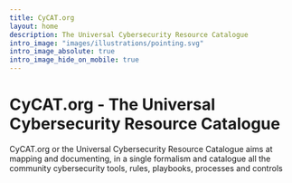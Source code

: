```yaml
---
title: CyCAT.org 
layout: home
description: The Universal Cybersecurity Resource Catalogue 
intro_image: "images/illustrations/pointing.svg"
intro_image_absolute: true
intro_image_hide_on_mobile: true
---
```


# CyCAT.org - The Universal Cybersecurity Resource Catalogue
 
CyCAT.org or the Universal Cybersecurity Resource Catalogue aims at mapping and documenting, in a single formalism and catalogue all the community cybersecurity tools, rules, playbooks, processes and controls
